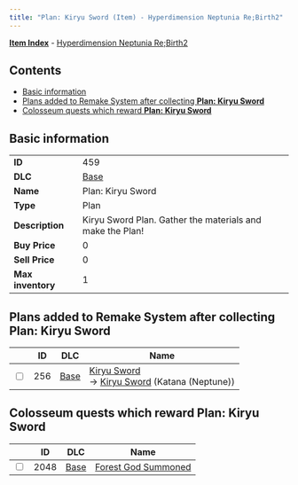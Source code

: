 ```yaml
---
title: "Plan: Kiryu Sword (Item) - Hyperdimension Neptunia Re;Birth2"
---
```


[**Item Index**](/neptunia/rb2/item/index.html) - [Hyperdimension Neptunia Re;Birth2](/neptunia/rb2)

## Contents

- [Basic information](#basic-information)
- [Plans added to Remake System after collecting **Plan: Kiryu Sword**](#plans-added-to-remake-system-after-collecting-plan-kiryu-sword)
- [Colosseum quests which reward **Plan: Kiryu Sword**](#colosseum-quests-which-reward-plan-kiryu-sword)

## Basic information

|   |   |
| -- | -- |
| **ID** | 459 |
| **DLC** | [Base](/neptunia/rb2/dlc/0-base.html) |
| **Name** | Plan: Kiryu Sword |
| **Type** | Plan |
| **Description** | Kiryu Sword Plan. Gather the materials and make the Plan! |
| **Buy Price** | 0 |
| **Sell Price** | 0 |
| **Max inventory** | 1 |

## Plans added to Remake System after collecting **Plan: Kiryu Sword**

|    | ID | DLC | Name |
| -- | -- | --- | ---- |
| <input type="checkbox" id="rb2-remake-0-256" class="trackbox" /> | 256 | [Base](/neptunia/rb2/dlc/0-base.html) | [Kiryu Sword](/neptunia/rb2/remake/0-256-kiryu-sword.html)<br />→ [Kiryu Sword](/neptunia/rb2/item/0-1194-kiryu-sword.html) (Katana (Neptune)) |

## Colosseum quests which reward **Plan: Kiryu Sword**

|    | ID | DLC | Name |
| -- | -- | --- | ---- |
| <input type="checkbox" id="rb2-colosseum-0-2048" class="trackbox" /> | 2048 | [Base](/neptunia/rb2/dlc/0-base.html) | [Forest God Summoned](/neptunia/rb2/colosseum/0-2048-forest-god-summoned.html) |